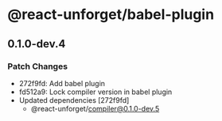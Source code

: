 # @react-unforget/babel-plugin

## 0.1.0-dev.4

### Patch Changes

- 272f9fd: Add babel plugin
- fd512a9: Lock compiler version in babel plugin
- Updated dependencies [272f9fd]
  - @react-unforget/compiler@0.1.0-dev.5
